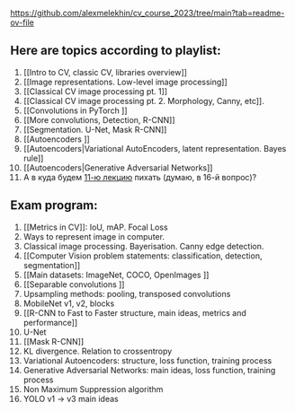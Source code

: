 https://github.com/alexmelekhin/cv_course_2023/tree/main?tab=readme-ov-file
## Here are topics according to playlist:
1. [[Intro to CV, classic CV, libraries overview]]
2. [[Image representations. Low-level image processing]] 
3. [[Classical CV image processing pt. 1]] 
4. [[Classical CV image processing pt. 2. Morphology, Canny, etc]]. 
5. [[Convolutions in PyTorch ]]
6. [[More convolutions, Detection, R-CNN]] 
7. [[Segmentation. U-Net, Mask R-CNN]] 
8. [[Autoencoders ]]
9. [[Autoencoders|Variational AutoEncoders, latent representation. Bayes rule]] 
10. [[Autoencoders|Generative Adversarial Networks]] 
11.  А в куда будем [11-ю лекцию](https://youtu.be/fJq_3fIdaRo?si=BHuuLtmrjV2F4VQg) пихать (думаю, в 16-й вопрос)?

## Exam program: 
1. [[Metrics in CV]]: IoU, mAP. Focal Loss 
2. Ways to represent image in computer. 
3. Classical image processing. Bayerisation. Canny edge detection. 
4. [[Computer Vision problem statements: classification, detection, segmentation]] 
5. [[Main datasets: ImageNet, COCO, OpenImages ]]
6. [[Separable convolutions ]]
7. Upsampling methods: pooling, transposed convolutions 
8. MobileNet v1, v2, blocks 
9. [[R-CNN to Fast to Faster structure, main ideas, metrics and performance]] 
10. U-Net 
11. [[Mask R-CNN]] 
12. KL divergence. Relation to crossentropy 
13. Variational Autoencoders: structure, loss function, training process 
14. Generative Adversarial Networks: main ideas, loss function, training process 
15. Non Maximum Suppression algorithm 
16. YOLO v1 -> v3 main ideas